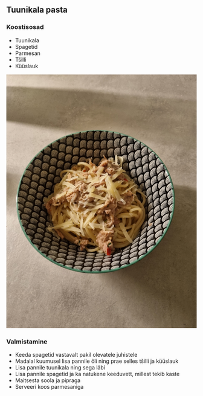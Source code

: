 ## Tuunikala pasta

### Koostisosad
- Tuunikala
- Spagetid 
- Parmesan
- Tšilli 
- Küüslauk 

![Alt text](/pildid/Tuunikalapasta.jpg)

### Valmistamine
- Keeda spagetid vastavalt pakil olevatele juhistele
- Madalal kuumusel lisa pannile õli ning prae selles tšilli ja küüslauk
- Lisa pannile tuunikala ning sega läbi
- Lisa pannile spagetid ja ka natukene keeduvett, millest tekib kaste
- Maitsesta soola ja pipraga
- Serveeri koos parmesaniga

